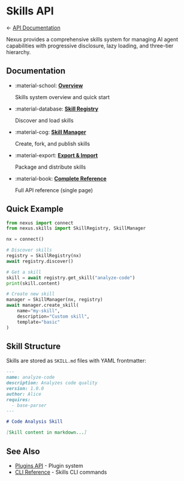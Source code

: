 # Skills API

← [API Documentation](README.md)

Nexus provides a comprehensive skills system for managing AI agent capabilities with progressive disclosure, lazy loading, and three-tier hierarchy.

## Documentation

<div class="grid cards" markdown>

- :material-school: **[Overview](skills/index.md)**

    Skills system overview and quick start

- :material-database: **[Skill Registry](skills/registry.md)**

    Discover and load skills

- :material-cog: **[Skill Manager](skills/manager.md)**

    Create, fork, and publish skills

- :material-export: **[Export & Import](skills/exporter.md)**

    Package and distribute skills

- :material-book: **[Complete Reference](skills/reference.md)**

    Full API reference (single page)

</div>

## Quick Example

```python
from nexus import connect
from nexus.skills import SkillRegistry, SkillManager

nx = connect()

# Discover skills
registry = SkillRegistry(nx)
await registry.discover()

# Get a skill
skill = await registry.get_skill("analyze-code")
print(skill.content)

# Create new skill
manager = SkillManager(nx, registry)
await manager.create_skill(
    name="my-skill",
    description="Custom skill",
    template="basic"
)
```

## Skill Structure

Skills are stored as `SKILL.md` files with YAML frontmatter:

```markdown
---
name: analyze-code
description: Analyzes code quality
version: 1.0.0
author: Alice
requires:
  - base-parser
---

# Code Analysis Skill

[Skill content in markdown...]
```

## See Also

- [Plugins API](plugins.md) - Plugin system
- [CLI Reference](cli-reference.md) - Skills CLI commands
